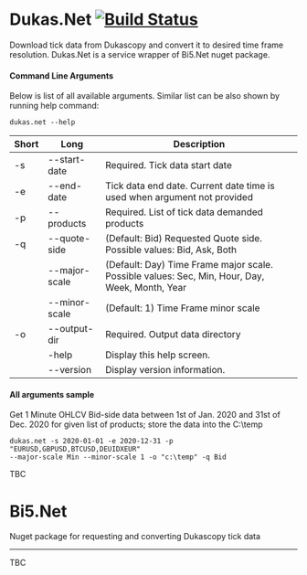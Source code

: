 # Dukas.Net  [![Build Status](https://app.travis-ci.com/tomas-rampas/Dukas.Net.svg?branch=main)](https://app.travis-ci.com/tomas-rampas/Dukas.Net)
Download tick data from Dukascopy and convert it to desired time frame resolution. Dukas.Net is a service wrapper of Bi5.Net nuget package.

#### Command Line Arguments

Below is list of all available arguments. Similar list can be also shown by running help command: 

```
dukas.net --help
```

|Short | Long | Description                                                            |
|---|---|---|
|-s|--start-date|Required. Tick data start date|
|-e|--end-date|Tick data end date. Current date time is used when argument not provided|
|-p|--products|Required. List of tick data demanded products|
|-q|--quote-side|(Default: Bid) Requested Quote side. Possible values: Bid, Ask, Both|
| |--major-scale|(Default: Day) Time Frame major scale. Possible values: Sec, Min, Hour, Day, Week, Month, Year|
| |--minor-scale|(Default: 1) Time Frame minor scale|
|-o |--output-dir   |Required. Output data directory|
| |-help|Display this help screen.|
| |--version|Display version information.|

#### All arguments sample

Get 1 Minute OHLCV Bid-side data between 1st of Jan. 2020 and 31st of Dec. 2020
for given list of products; store the data into the C:\temp

```
dukas.net -s 2020-01-01 -e 2020-12-31 -p "EURUSD,GBPUSD,BTCUSD,DEUIDXEUR"
--major-scale Min --minor-scale 1 -o "c:\temp" -q Bid
```

TBC

# Bi5.Net
Nuget package for requesting and converting Dukascopy tick data 

-----------------------------
TBC
